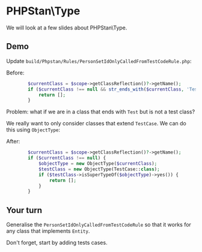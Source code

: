 # PHPStan\Type

We will look at a few slides about PHPStan\Type.


## Demo

Update `build/Phpstan/Rules/PersonSetIdOnlyCalledFromTestCodeRule.php`:

Before:
```php
        $currentClass = $scope->getClassReflection()?->getName();
        if ($currentClass !== null && str_ends_with($currentClass, 'Test')) {
            return [];
        }
```

Problem: what if we are in a class that ends with `Test` but is not a test class?

We really want to only consider classes that extend `TestCase`. We can do this using `ObjectType`:

After:
```php
        $currentClass = $scope->getClassReflection()?->getName();
        if ($currentClass !== null) {
            $objectType = new ObjectType($currentClass);
            $testClass = new ObjectType(TestCase::class);
            if ($testClass->isSuperTypeOf($objectType)->yes()) {
                return [];
            }
        }
```


## Your turn

Generalise the `PersonSetIdOnlyCalledFromTestCodeRule` so that it works for any class that implements `Entity`.

Don't forget, start by adding tests cases. 
